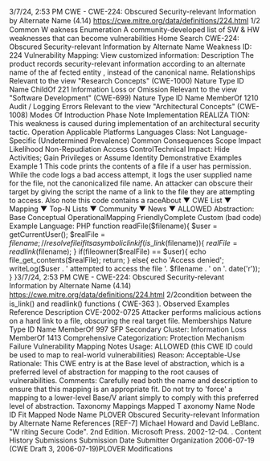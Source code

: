 3/7/24, 2:53 PM CWE - CWE-224: Obscured Security-relevant Information by Alternate Name (4.14)
https://cwe.mitre.org/data/deﬁnitions/224.html 1/2
Common W eakness Enumeration
A community-developed list of SW & HW weaknesses that can become
vulnerabilities
Home Search
CWE-224: Obscured Security-relevant Information by Alternate Name
Weakness ID: 224
Vulnerability Mapping: 
View customized information:
 Description
The product records security-relevant information according to an alternate name of the af fected entity , instead of the canonical name.
 Relationships
 Relevant to the view "Research Concepts" (CWE-1000)
Nature Type ID Name
ChildOf 221 Information Loss or Omission
 Relevant to the view "Software Development" (CWE-699)
Nature Type ID Name
MemberOf 1210 Audit / Logging Errors
 Relevant to the view "Architectural Concepts" (CWE-1008)
 Modes Of Introduction
Phase Note
Implementation REALIZA TION: This weakness is caused during implementation of an architectural security tactic.
Operation
 Applicable Platforms
Languages
Class: Not Language-Specific (Undetermined Prevalence)
 Common Consequences
Scope Impact Likelihood
Non-Repudiation
Access ControlTechnical Impact: Hide Activities; Gain Privileges or Assume Identity
 Demonstrative Examples
Example 1
This code prints the contents of a file if a user has permission.
While the code logs a bad access attempt, it logs the user supplied name for the file, not the canonicalized file name. An attacker can
obscure their target by giving the script the name of a link to the file they are attempting to access. Also note this code contains a raceAbout ▼ CWE List ▼ Mapping ▼ Top-N Lists ▼ Community ▼ News ▼
ALLOWED
Abstraction: Base
Conceptual OperationalMapping
FriendlyComplete Custom
(bad code) Example Language: PHP 
function readFile($filename){
$user = getCurrentUser();
$realFile = $filename;
//resolve file if its a symbolic link
if(is\_link($filename)){
$realFile = readlink($filename);
}
if(fileowner($realFile) == $user){
echo file\_get\_contents($realFile);
return;
}
else{
echo 'Access denied';
writeLog($user . ' attempted to access the file '. $filename . ' on '. date('r'));
}
}3/7/24, 2:53 PM CWE - CWE-224: Obscured Security-relevant Information by Alternate Name (4.14)
https://cwe.mitre.org/data/deﬁnitions/224.html 2/2condition between the is\_link() and readlink() functions ( CWE-363 ).
 Observed Examples
Reference Description
CVE-2002-0725 Attacker performs malicious actions on a hard link to a file, obscuring the real target file.
 Memberships
Nature Type ID Name
MemberOf 997 SFP Secondary Cluster: Information Loss
MemberOf 1413 Comprehensive Categorization: Protection Mechanism Failure
 Vulnerability Mapping Notes
Usage: ALLOWED (this CWE ID could be used to map to real-world vulnerabilities)
Reason: Acceptable-Use
Rationale:
This CWE entry is at the Base level of abstraction, which is a preferred level of abstraction for mapping to the root causes of
vulnerabilities.
Comments:
Carefully read both the name and description to ensure that this mapping is an appropriate fit. Do not try to 'force' a mapping to a
lower-level Base/V ariant simply to comply with this preferred level of abstraction.
 Taxonomy Mappings
Mapped T axonomy Name Node ID Fit Mapped Node Name
PLOVER Obscured Security-relevant Information by Alternate Name
 References
[REF-7] Michael Howard and David LeBlanc. "W riting Secure Code". 2nd Edition. Microsoft Press. 2002-12-04.
.
 Content History
 Submissions
Submission Date Submitter Organization
2006-07-19
(CWE Draft 3, 2006-07-19)PLOVER
 Modifications

